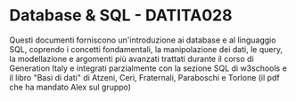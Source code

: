 # **Database & SQL - DATITA028**

Questi documenti forniscono un'introduzione ai database e al linguaggio SQL, coprendo i concetti fondamentali, la manipolazione dei dati, le query, la modellazione e argomenti più avanzati trattati durante il corso di Generation Italy e integrati parzialmente con la sezione SQL di w3schools e il libro "Basi di dati" di Atzeni, Ceri, Fraternali, Paraboschi e Torlone (il pdf che ha mandato Alex sul gruppo)
